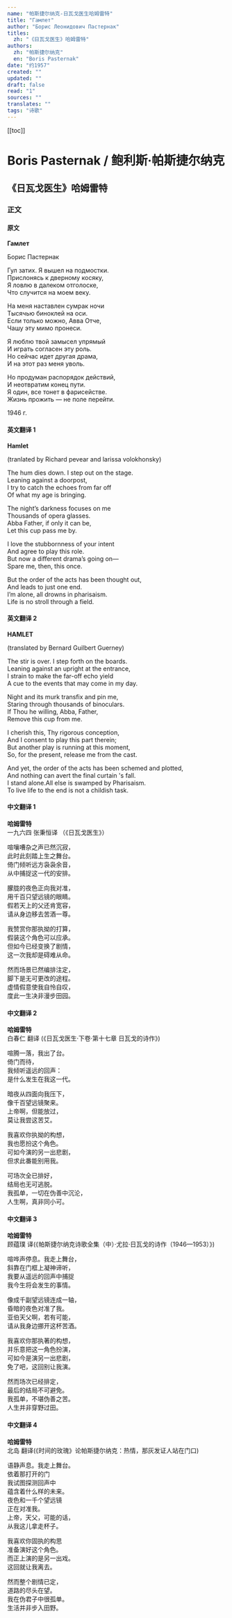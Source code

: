 ```yaml
---
name: "帕斯捷尔纳克-日瓦戈医生哈姆雷特"
title: "Гамлет"
author: "Борис Леонидович Пастернак"
titles:
  zh: "《日瓦戈医生》哈姆雷特"
authors:
  zh: "帕斯捷尔纳克"
  en: "Boris Pasternak"
date: "约1957"
created: ""
updated: ""
draft: false
read: "1"
sources: ""
translates: ""
tags: "诗歌"
---
```


[[toc]]

# Boris Pasternak / 鲍利斯·帕斯捷尔纳克

## 《日瓦戈医生》哈姆雷特

### 正文

<!-- tabs:start -->

#### **原文**

**Гамлет**  

Борис Пастернак  

Гул затих. Я вышел на подмостки.  
Прислонясь к дверному косяку,  
Я ловлю в далеком отголоске,  
Что случится на моем веку.  

На меня наставлен сумрак ночи  
Тысячью биноклей на оси.  
Если только можно, Авва Отче,  
Чашу эту мимо пронеси.  

Я люблю твой замысел упрямый  
И играть согласен эту роль.  
Но сейчас идет другая драма,  
И на этот раз меня уволь.  

Но продуман распорядок действий,  
И неотвратим конец пути.  
Я один, все тонет в фарисействе.  
Жизнь прожить — не поле перейти.  

1946 г.  

#### **英文翻译 1**

**Hamlet**  

(tranlated by Richard pevear and larissa volokhonsky)  

The hum dies down. I step out on the stage.  
Leaning against a doorpost,  
I try to catch the echoes from far off  
Of what my age is bringing.  

The night’s darkness focuses on me  
Thousands of opera glasses.  
Abba Father, if only it can be,  
Let this cup pass me by.  

I love the stubbornness of your intent  
And agree to play this role.  
But now a different drama’s going on—  
Spare me, then, this once.  

But the order of the acts has been thought out,  
And leads to just one end.  
I’m alone, all drowns in pharisaism.  
Life is no stroll through a field.  

#### **英文翻译 2**

**HAMLET**  

(translated by Bernard Guilbert Guerney)  

The stir is over. I step forth on the boards.  
Leaning against an upright at the entrance,  
I strain to make the far-off echo yield  
A cue to the events that may come in my day.  

Night and its murk transfix and pin me,  
Staring through thousands of binoculars.  
If Thou he willing, Abba, Father,  
Remove this cup from me.  

I cherish this, Thy rigorous conception,  
And I consent to play this part therein;  
But another play is running at this moment,  
So, for the present, release me from the cast.  

And yet, the order of the acts has been schemed and plotted,  
And nothing can avert the final curtain 's fall.  
I stand alone.All else is swamped by Pharisaism.  
To live life to the end is not a childish task.  

#### **中文翻译 1**

**哈姆雷特**  
一九六四 张秉恒译 （《日瓦戈医生》）  

喧嚷嘈杂之声已然沉寂，  
此时此刻踏上生之舞台。  
倚门倾听远方袅袅余音，  
从中捕捉这一代的安排。  

朦胧的夜色正向我对准，  
用千百只望远镜的眼睛。  
假若天上的父还肯宽容，  
请从身边移去苦酒一尊。  

我赞赏你那执拗的打算，  
假装这个角色可以应承。  
但如今已经变换了剧情，  
这一次我却是碍难从命。  

然而场景已然编排注定，  
脚下是无可更改的途程。  
虚情假意使我自怜自叹，  
度此一生决非漫步田园。  

#### **中文翻译 2**

**哈姆雷特**  
白春仁 翻译 (《日瓦戈医生·下卷·第十七章 日瓦戈的诗作》)  

喧腾一落，我出了台。  
倚门而待，  
我倾听遥远的回声：  
是什么发生在我这一代。  

暗夜从四面向我压下，  
像千百望远镜聚来。  
上帝啊，但能放过，  
莫让我尝这苦艾。  

我喜欢你执拗的构想，  
我也愿扮这个角色。  
可如今演的另一出悲剧，  
但求此番能别用我。  

可场次全已排好，  
结局也无可逃脱。  
我孤单，一切在伪善中沉沦，  
人生啊，真非同小可。  

#### **中文翻译 3**

**哈姆雷特**  
顾蕴璞 译(《帕斯捷尔纳克诗歌全集（中）·尤拉·日瓦戈的诗作（1946—1953）》)  

喧哗声停息。我走上舞台，  
斜靠在门框上凝神谛听，  
我要从遥远的回声中捕捉  
我今生将会发生的事情。  

像成千副望远镜连成一轴，  
昏暗的夜色对准了我。  
亚伯天父啊，若有可能，  
请从我身边挪开这杯苦酒。  

我喜欢你那执著的构想，  
并乐意把这一角色扮演，  
可如今是演另一出悲剧，  
免了吧，这回别让我演。  

然而场次已经排定，  
最后的结局不可避免。  
我孤单，不堪伪善之苦。  
人生并非穿野过田。  

#### **中文翻译 4**

**哈姆雷特**  
北岛 翻译(《时间的玫瑰》论帕斯捷尔纳克：热情，那灰发证人站在门口)  

语静声息。我走上舞台。  
依着那打开的门  
我试图探测回声中  
蕴含着什么样的未来。  
夜色和一千个望远镜  
正在对准我。  
上帝，天父，可能的话，  
从我这儿拿走杯子。  

我喜欢你固执的构思  
准备演好这个角色。  
而正上演的是另一出戏。  
这回就让我离去。  

然而整个剧情已定，  
道路的尽头在望。  
我在伪君子中很孤单。  
生活并非步入田野。  

<!-- tabs:end -->
